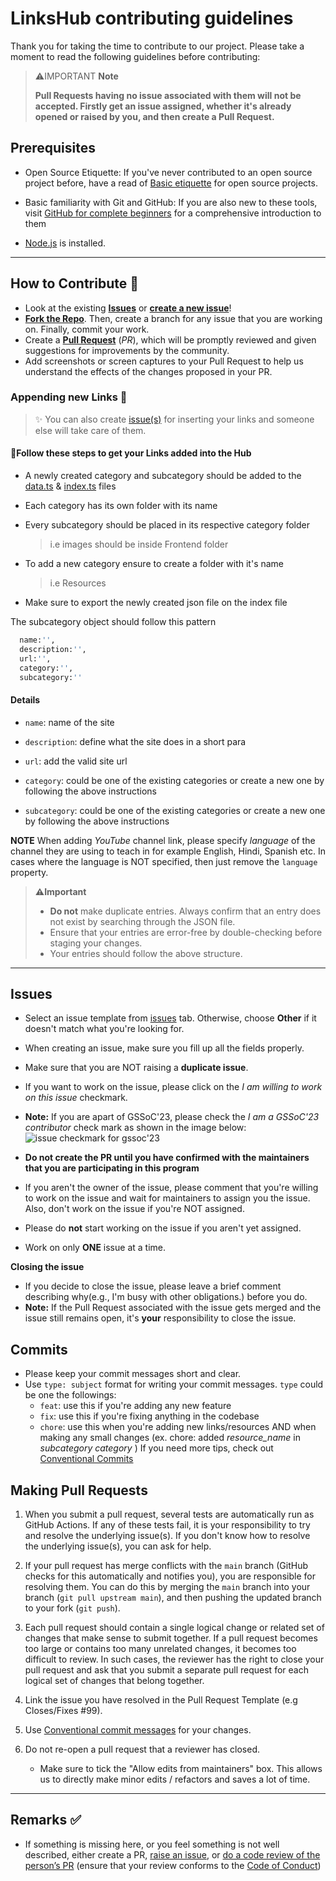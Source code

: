 # LinksHub contributing guidelines

Thank you for taking the time to contribute to our project. Please take a moment to read the following guidelines before contributing:

> ⚠️IMPORTANT **Note** 
>
> **Pull Requests having no issue associated with them will not be accepted. Firstly get an issue assigned, whether it's already opened or raised by you, and then create a Pull Request.**

## Prerequisites

- Open Source Etiquette: If you've never contributed to an open source project before, have a read of [Basic etiquette](https://developer.mozilla.org/en-US/docs/MDN/Community/Open_source_etiquette) for open source projects.

- Basic familiarity with Git and GitHub: If you are also new to these tools, visit [GitHub for complete beginners](https://developer.mozilla.org/en-US/docs/MDN/Contribute/GitHub_beginners) for a comprehensive introduction to them

- [Node.js](https://nodejs.org/) is installed.

---
## How to Contribute 🤔

- Look at the existing [**Issues**](https://github.com/rupali-codes/LinksHub/issues) or [**create a new issue**](https://github.com/rupali-codes/LinksHub/issues/new/choose)!
- [**Fork the Repo**](https://github.com/rupali-codes/LinksHub/fork). Then, create a branch for any issue that you are working on. Finally, commit your work.
- Create a **[Pull Request](https://github.com/rupali-codes/LinksHub/compare)** (_PR_), which will be promptly reviewed and given suggestions for improvements by the community.
- Add screenshots or screen captures to your Pull Request to help us understand the effects of the changes proposed in your PR.

### Appending new Links 🔗

> ✨ You can also create [issue(s)](https://github.com/rupali-codes/LinksHub/issues/new/choose) for inserting your links and someone else will take care of them.

#### 🌟Follow these steps to get your Links added into the Hub

* A newly created category and subcategory should be added to the [data.ts](https://github.com/rupali-codes/LinksHub/blob/main/database/data.ts) & [index.ts](https://github.com/rupali-codes/LinksHub/blob/main/database/index.ts) files
* Each category has its own folder with its name
* Every subcategory should be placed in its respective category folder
  
  > i.e images should be inside Frontend folder

* To add a new category ensure to create a folder with it's name
  
  > i.e Resources

* Make sure to export the newly created json file on the index file

The subcategory object should follow this pattern

  ```sh
    name:'', 
    description:'',
    url:'',
    category:'', 
    subcategory:''
  ```

  #### Details 
  
  * `name`: name of the site
  
  * `description`: define what the site does in a 
  short para
  
  * `url`: add the valid site url
  * `category`: could be one of the existing categories or create a new one by following the 
  above instructions
  * `subcategory`: could be one of the existing categories or create a new one by following the above instructions

**NOTE**
   When adding *YouTube* channel link, please specify *language* of the channel they are using to teach in for example English, Hindi, Spanish etc. In cases where the language is NOT specified, then just remove the `language` property. 

  
> **⚠️Important**
>
> - **Do not** make duplicate entries. Always confirm that an entry does not exist by searching through the JSON file.
> - Ensure that your entries are error-free by double-checking before staging your changes.
> - Your entries should follow the above structure.

--- 
## Issues
* Select an issue template from [issues](https://github.com/rupali-codes/LinksHub/issues/new/choose) tab. Otherwise, choose **Other** if it doesn't match what you're looking for.
* When creating an issue, make sure you fill up all the fields properly. 
* Make sure that you are NOT raising a **duplicate issue**.
* If you want to work on the issue, please click on the *I am willing to work on this issue* checkmark. 
* **Note:** If you are apart of GSSoC'23, please check the *I am a GSSoC'23 contributor* check mark as shown in the image below:  
![issue checkmark for gssoc'23](https://github.com/CBID2/LinksHub-my-version-/assets/105683440/c31b245d-420a-4513-bb58-d6be8b2fcdb1)
 * **Do not create the PR until you have confirmed with the maintainers that you are participating in this program** 
 
* If you aren't the owner of the issue, please comment that you're willing to work on the issue and wait for maintainers to assign you the issue. Also, don't work on the issue if you're NOT assigned.
* Please do **not** start working on the issue if you aren't yet assigned.
* Work on only **ONE** issue at a time. 
  
**Closing the issue**

* If you decide to close the issue, please leave a brief comment describing why(e.g., I'm busy with other obligations.) before you do. 
* **Note:** If the Pull Request associated with the issue gets merged and the issue still remains open, it's **your** responsibility to close the issue. 

## Commits
* Please keep your commit messages short and clear.
* Use `type: subject` format for writing your commit messages. `type` could be one the followings:
  * `feat`: use this if you're adding any new feature
  * `fix`: use this if you're fixing anything in the codebase
  * `chore`: use this when you're adding new links/resources AND when making any small changes
  (ex. chore: added *resource_name* in *subcategory* *category* )
If you need more tips, check out [Conventional Commits](https://www.conventionalcommits.org/en/v1.0.0/)
## Making Pull Requests

1. When you submit a pull request, several tests are automatically run
   as GitHub Actions. If any of these tests fail, it is your responsibility to try and resolve the underlying issue(s). If you don't know how to resolve the underlying issue(s), you can ask for help.

2. If your pull request has merge conflicts with the `main` branch (GitHub checks for this automatically and notifies you), you are responsible for resolving them. You can do this by merging the `main` branch into your branch (`git pull upstream main`), and then pushing the updated branch to your fork (`git push`).

3. Each pull request should contain a single logical change or related set of changes that make sense to submit together. If a pull request becomes too large or contains too many unrelated changes, it becomes too difficult to review. In such cases, the reviewer has the right to close your pull request and ask that you submit a separate pull request for each logical set of changes that belong together.

4. Link the issue you have resolved in the Pull Request Template (e.g Closes/Fixes #99).
5. Use [Conventional commit messages](https://www.conventionalcommits.org/en/v1.0.0/) for your changes.
6. Do not re-open a pull request that a reviewer has closed.
   - Make sure to tick the "Allow edits from maintainers" box. This allows us to directly make minor edits / refactors and saves a lot of time.

--- 
## Remarks ✅

- If something is missing here, or you feel something is not well described, either create a PR, [raise an issue](https://github.com/rupali-codes/LinksHub/issues), or [do a code review of the person’s PR](https://www.freecodecamp.org/news/code-review-tips/) (ensure that your review conforms to the [Code of Conduct](https://github.com/CBID2/LinksHub-my-version-/blob/main/CODE_OF_CONDUCT.md))


